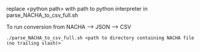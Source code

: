 replace \<python path\> with path to python interpreter in parse_NACHA_to_csv_full.sh

To run conversion from NACHA --> JSON --> CSV

```./parse_NACHA_to_csv_full.sh <path to directory containing NACHA file (no trailing slash)>```

